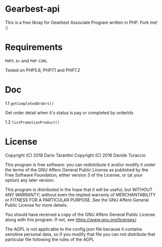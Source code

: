 # Gearbest-api

This is a free libray for Gearbest Associate Program written in PHP. Fork me! :)

# Requirements
`PHP5.6>` and `PHP-CURL`

Tested on PHP5.6, PHP7.1 and PHP7.2

# Doc

1.1 `getCompletedOrders()`

Get order detail when it's status is pay or completed by orderIds


1.2 `listPromotionProduct()`


# License

Copyright (C) 2018 Dario Tarantini
Copyright (C) 2018 Davide Turaccio

This program is free software: you can redistribute it and/or modify
it under the terms of the GNU Affero General Public License as
published by the Free Software Foundation, either version 3 of the
License, or (at your option) any later version.

This program is distributed in the hope that it will be useful,
but WITHOUT ANY WARRANTY; without even the implied warranty of
MERCHANTABILITY or FITNESS FOR A PARTICULAR PURPOSE.  See the
GNU Affero General Public License for more details.

You should have received a copy of the GNU Affero General Public License
along with this program.  If not, see <https://www.gnu.org/licenses/>.

The AGPL is not applicable to the config.json file because it contains sensitive personal data, so if you 
modify that file you can not distribute that particular file following the rules of the AGPL

